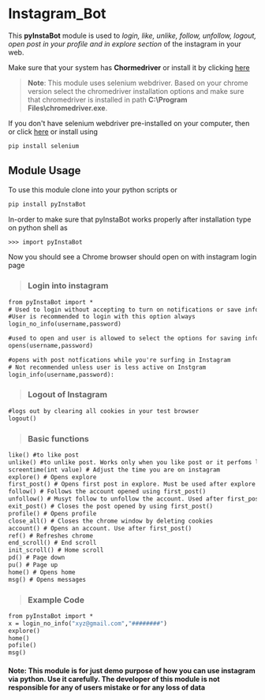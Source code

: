 # Instagram_Bot

This **pyInstaBot** module is used to *login, like, unlike, follow, unfollow, logout, open post in your profile and in explore section* of the instagram in your web.

Make sure that your system has **Chormedriver** or install it by clicking [here](https://chromedriver.chromium.org/downloads)

>__**Note**__: This module uses selenium webdriver. Based on your  chrome version select the chromedriver installation options and make sure that chromedriver is installed in path **C:\Program Files\chromedriver.exe**.

If you don't have selenium webdriver pre-installed on your computer, then or click [here](https://www.selenium.dev/downloads/) or install using

```1
pip install selenium
```

## Module Usage

To use this module clone into your python scripts or

```1
pip install pyInstaBot
```

In-order to make sure that pyInstaBot works properly after installation type on python shell as

```1
>>> import pyInstaBot
```

 Now you should see a Chrome browser should open on with instagram login page

> ### Login into instagram

 ```1
from pyInstaBot import *
# Used to login without accepting to turn on notifications or save informations
#User is recommended to login with this option always
login_no_info(username,password)
 ```

 ```2
#used to open and user is allowed to select the options for saving info and for notifications
opens(username,password)
 ```

 ```3
#opens with post notfications while you're surfing in Instagram
# Not recommended unless user is less active on Instgram
login_info(username,password):
```

> ### Logout of Instagram

 ```4
#logs out by clearing all cookies in your test browser
logout()
 ```

> ### Basic functions

 ```5
like() #to like post
unlike() #to unlike post. Works only when you like post or it perfoms like function
screentime(int value) # Adjust the time you are on instagram
explore() # Opens explore
first_post() # Opens first post in explore. Must be used after explore
follow() # Follows the account opened using first_post()
unfollow() # Musyt follow to unfollow the account. Used after first_post() and follow() commands
exit_post() # Closes the post opened by using first_post()
profile() # Opens profile
close_all() # Closes the chrome window by deleting cookies
account() # Opens an account. Use after first_post()
ref() # Refreshes chrome
end_scroll() # End scroll
init_scroll() # Home scroll
pd() # Page down
pu() # Page up
home() # Opens home
msg() # Opens messages

 ```

> ### Example Code 

```6
from pyInstaBot import *
x = login_no_info("xyz@gmail.com","########")
explore()
home()
pofile()
msg()

```

#### Note: This module is for just demo purpose of how you can use instagram via python. Use it carefully. The developer of this module is not responsible for any of users mistake or for any loss of data

